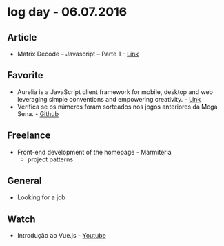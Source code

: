 # log day - 06.07.2016

## Article 

- Matrix Decode – Javascript – Parte 1 - [Link](http://brjs.com.br/7-matrix-decode-javascript-parte-1-corrigido/)


## Favorite

- Aurelia is a JavaScript client framework for mobile, desktop and web leveraging simple conventions and empowering creativity. - [Link](http://aurelia.io/)
- Verifica se os números foram sorteados nos jogos anteriores da Mega Sena. - [Github](https://github.com/cauealves/mega-sena-cli)


## Freelance

- Front-end development of the homepage - Marmiteria
  - project patterns


## General 

- Looking for a job


## Watch

- Introdução ao Vue.js - [Youtube](https://www.youtube.com/watch?v=QD8U483nTIk)

